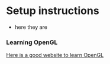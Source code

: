 # Setup instructions

- here they are

### Learning OpenGL

[Here is a good website to learn OpenGL](https://learnopengl.com/)
